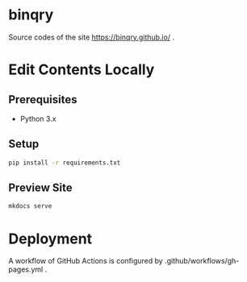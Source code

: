 # binqry

Source codes of the site https://binqry.github.io/ .

# Edit Contents Locally
## Prerequisites

- Python 3.x

## Setup

```sh
pip install -r requirements.txt
```

## Preview Site

```sh
mkdocs serve
```

# Deployment

A workflow of GitHub Actions is configured by .github/workflows/gh-pages.yml .
